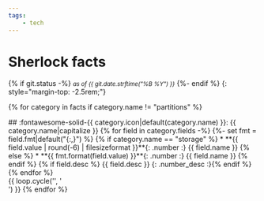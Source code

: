 ```yaml
---
tags:
    - tech
---
```


# Sherlock facts
<!-- markdownlint-disable MD013 MD037 -->

{% if git.status -%}
<small>_as of {{ git.date.strftime("%B %Y") }}_</small>
{%- endif %}
{: style="margin-top: -2.5rem;"}

<style>
.facts {
    width: 50%;
    padding-right: 4em;
}
@media screen and (max-width: 992px) {
    .facts {
        width: 100%;
        padding-right: 2em;
        float: none !important;
    }
}
</style>

{% for category in facts if category.name != "partitions" %}
<div markdown="1" class="facts" style="float: {{ loop.cycle('left', 'right') }}">
## :fontawesome-solid-{{ category.icon|default(category.name) }}: {{ category.name|capitalize }}
  {% for field in category.fields -%}
    {%- set fmt = field.fmt|default("{:,}") %}
      {% if category.name == "storage" %}
   * **{{ field.value | round(-6) | filesizeformat }}**{: .number :} {{ field.name }}
      {% else %}
   * **{{ fmt.format(field.value) }}**{: .number :} {{ field.name }}
      {% endif %}
     {% if field.desc %}
     {{ field.desc }}
     {: .number_desc :}{% endif %}
  {% endfor %}
</div>
{{ loop.cycle('', '<div style="clear: both"></div>') }}
{% endfor %}

